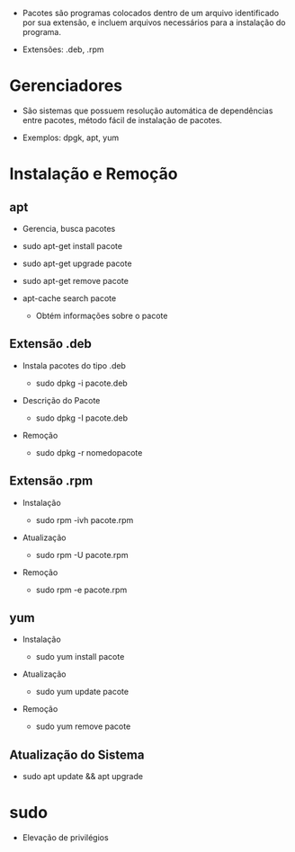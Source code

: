 - Pacotes são programas colocados dentro de um arquivo identificado por sua extensão, e
incluem arquivos necessários para a instalação do programa.

- Extensões: .deb, .rpm

# Gerenciadores

- São sistemas que possuem resolução automática de dependências entre pacotes, método
fácil de instalação de pacotes.

- Exemplos: dpgk, apt, yum

# Instalação e Remoção

## apt

- Gerencia, busca pacotes

- sudo apt-get install pacote
- sudo apt-get upgrade pacote
- sudo apt-get remove pacote

- apt-cache search pacote
  - Obtém informações sobre o pacote

## Extensão .deb

- Instala pacotes do tipo .deb
  - sudo dpkg -i pacote.deb

- Descrição do Pacote
  - sudo dpkg -I pacote.deb

- Remoção
  - sudo dpkg -r nomedopacote

## Extensão .rpm

- Instalação
  - sudo rpm -ivh pacote.rpm

- Atualização
  - sudo rpm -U pacote.rpm

- Remoção
  - sudo rpm -e pacote.rpm

## yum

- Instalação
  - sudo yum install pacote

- Atualização
  - sudo yum update pacote

- Remoção
  - sudo yum remove pacote


## Atualização do Sistema

- sudo apt update && apt upgrade


# sudo

- Elevação de privilégios
